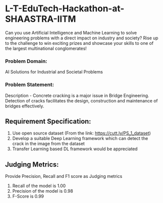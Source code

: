 # L-T-EduTech-Hackathon-at-SHAASTRA-IITM
Can you use Artificial Intelligence and Machine Learning to solve engineering problems with a direct impact on industry and society? Rise up to the challenge to win exciting prizes and showcase your skills to one of the largest multinational conglomerates!
### Problem Domain:
AI Solutions for Industrial and Societal Problems 
### Problem Statement:
Description - Concrete cracking is a major issue in Bridge Engineering. Detection of cracks facilitates the design, construction and maintenance of bridges effectively.
## Requirement Specification:
1. Use open source dataset (From the link: https://cutt.ly/PS_1_dataset)
2. Develop a suitable Deep Learning framework which can detect the crack in the image from the dataset
3. Transfer Learning based DL framework would be appreciated
## Judging Metrics: 
Provide Precision, Recall and F1 score as Judging metrics
1. Recall of the model is 1.00
2. Precision of the model is 0.98
3. F-Score is 0.99
